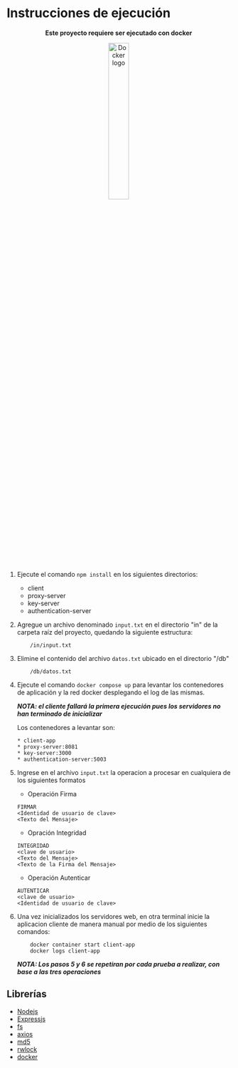 # Instrucciones de ejecución


<p style="text-align: center; font-weight:bold">
 Este proyecto requiere ser ejecutado con docker
</p>

<div align="center">
<img 
    style="display: block; 
           width: 30%;"
    src="https://logos-world.net/wp-content/uploads/2021/02/Docker-Logo-700x394.png?size=400" 
    alt="Docker logo">
</img>
</div>

1. Ejecute el comando `npm install` en los siguientes directorios:
    * client
    * proxy-server
    * key-server
    * authentication-server
 
2. Agregue un archivo denominado `input.txt` en el directorio "in" de la carpeta raíz del proyecto, quedando la siguiente estructura:
    ```
        /in/input.txt
    ```

3. Elimine el contenido del archivo `datos.txt` ubicado en el directorio "/db" 

    ```
        /db/datos.txt
    ```


4. Ejecute el comando `docker compose up` para levantar los contenedores de aplicación y la red docker desplegando el log de las mismas.

   **_NOTA: el cliente fallará la primera ejecución pues los servidores no han terminado de inicializar_**

    Los contenedores a levantar son:
    ```
    * client-app
    * proxy-server:8081
    * key-server:3000
    * authentication-server:5003 
    ```
5. Ingrese en el archivo `input.txt` la operacion a procesar en cualquiera de los siguientes formatos

    * Operación Firma
    ```
    FIRMAR
    <Identidad de usuario de clave>
    <Texto del Mensaje>
    ```
    * Opración Integridad
    ```
    INTEGRIDAD
    <clave de usuario>
    <Texto del Mensaje>
    <Texto de la Firma del Mensaje>
    ```
    * Operación Autenticar
    ```
    AUTENTICAR
    <clave de usuario>
    <Identidad de usuario de clave>
    ```

6. Una vez inicializados los servidores web, en otra terminal inicie la aplicacion cliente de manera manual por medio de los siguientes comandos:
    ```
        docker container start client-app
        docker logs client-app
    ```
   **_NOTA: Los pasos 5 y 6 se repetiran por cada prueba a realizar, con base a las tres operaciones_**

## Librerías
<div style="
margin-left:auto;
margin-right:auto;
">
</div>

- [Nodejs](https://nodejs.org/en/docs/)
- [Expressjs](https://expressjs.com/)
- [fs](https://www.geeksforgeeks.org/node-js-file-system/)
- [axios](https://axios-http.com/docs/intro)
- [md5](https://www.npmjs.com/package/md5)
- [rwlock](https://www.npmjs.com/package/rwlock)
- [docker](https://docs.docker.com/get-docker/)
